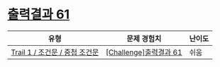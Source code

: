 # [출력결과 61](https://https://en.codetree.ai/trails/complete/curated-cards/challenge-reading-k201814)

|유형|문제 경험치|난이도|
|---|---|---|
|[Trail 1 / 조건문 / 중첩 조건문](https://https://en.codetree.ai/trail-info/novice-low/)|[[Challenge]출력결과 61](https://https://en.codetree.ai/trails/complete/curated-cards/challenge-reading-k201814/)|쉬움|

